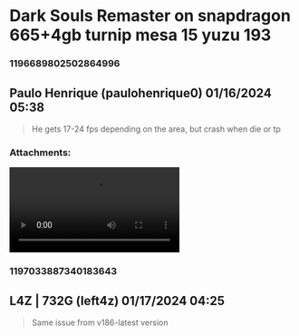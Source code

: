 # Dark Souls Remaster on snapdragon 665+4gb turnip mesa 15 yuzu 193
### 1196689802502864996
## Paulo Henrique (paulohenrique0) 01/16/2024 05:38 

> He gets 17-24 fps depending on the area, but crash when die or tp
### Attachments: 
![screen-20240116-023005.mp4](https://yuzudiscordbackup.s3.us-west-2.amazonaws.com/files-media/1196689802502864996_screen-20240116-023005.mp4)

### 1197033887340183643
## L4Z | 732G (left4z) 01/17/2024 04:25 

> Same issue from v186-latest version

